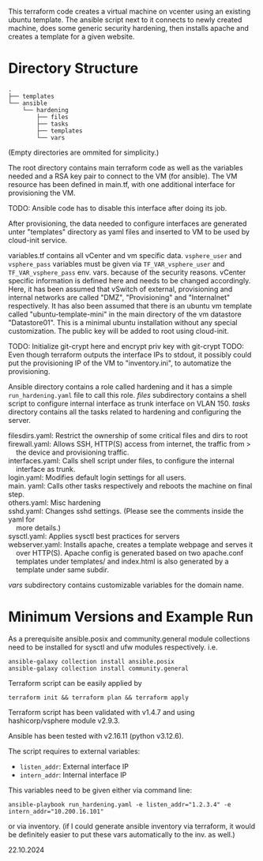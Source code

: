 
This terraform code creates a virtual machine on vcenter using an existing ubuntu
template. The ansible script next to it connects to newly created machine, does some
generic security hardening, then installs apache and creates a template for a given
website. 

# Directory Structure
```text
.
├── templates
└── ansible
    └── hardening
        ├── files
        ├── tasks
        ├── templates
        └── vars
 ```
(Empty directories are ommited for simplicity.)

The root directory contains main terraform code as well as the variables needed
and a RSA key pair to connect to the VM (for ansible). The VM resource has been
defined in main.tf, with one additional interface for provisioning the VM. 

TODO: Ansible code has to disable this interface after doing its job.

After provisioning, the data needed to configure interfaces are generated
unter "templates" directory as yaml files and inserted to VM to be used by
cloud-init service. 

variables.tf contains all vCenter and vm specific data. `vsphere_user` and 
`vsphere_pass` variables must be given via `TF_VAR_vsphere_user` and 
`TF_VAR_vsphere_pass` env. vars. because of the security reasons. vCenter 
specific information is defined here and needs to be changed accordingly.
Here, it has been assumed that vSwitch of external, provisioning and 
internal networks are called "DMZ", "Provisioning" and "Internalnet"
respectively. It has also been assumed that there is an ubuntu vm template
called "ubuntu-template-mini" in the main directory of the vm datastore 
"Datastore01". This is a minimal ubuntu installation without any special
customization. The public key will be added to root using cloud-init. 

TODO: Initialize git-crypt here and encrypt priv key with git-crypt
TODO: Even though terraform outputs the interface IPs to stdout, it
possibly could put the provisioning IP of the VM to "inventory.ini",
to automatize the provisioning. 

Ansible directory contains a role called hardening and it has a simple
`run_hardening.yaml` file to call this role. *files* subdirectory contains
a shell script to configure internal interface as trunk interface on VLAN
150. *tasks* directory contains all the tasks related to hardening and 
configuring the server.


filesdirs.yaml: Restrict the ownership of some critical files and dirs to root <br />
firewall.yaml: Allows SSH, HTTP(S) access from internet, the traffic from > <br />
&nbsp; &nbsp; the device and provisioning traffic. <br />
interfaces.yaml: Calls shell script under files, to configure the internal <br />
&nbsp; &nbsp; interface as trunk. <br />
login.yaml: Modifies default login settings for all users. <br />
main. yaml: Calls other tasks respectively and reboots the machine on final step.<br />
others.yaml: Misc hardening <br />
sshd.yaml: Changes sshd settings. (Please see the comments inside the yaml for <br />
&nbsp; &nbsp; more details.) <br />
sysctl.yaml: Applies sysctl best practices for servers <br />
webserver.yaml: Installs apache, creates a template webpage and serves it <br />
&nbsp; &nbsp; over HTTP(S). Apache config is generated based on two apache.conf <br />
&nbsp; &nbsp; templates under templates/ and index.html is also generated by a  <br />
&nbsp; &nbsp; template under same subdir. <br />

*vars* subdirectory contains customizable variables for the domain name.

# Minimum Versions and Example Run
As a prerequisite ansible.posix and community.general module collections
need to be installed for sysctl and ufw modules respectively. i.e.

```text
ansible-galaxy collection install ansible.posix
ansible-galaxy collection install community.general
```

Terraform script can be easily applied by <br />
```text
terraform init && terraform plan && terraform apply
```

Terraform script has been validated with v1.4.7 and using hashicorp/vsphere module v2.9.3. 

Ansible has been tested with v2.16.11 (python v3.12.6). 

The script requires to external variables: <br />
* `listen_addr`: External interface IP <br />
* `intern_addr`: Internal interface IP <br />

This variables need to be given either via command line:

```text
ansible-playbook run_hardening.yaml -e listen_addr="1.2.3.4" -e intern_addr="10.200.16.101"
```

or via inventory. (if I could generate ansible inventory via terraform, 
it would be definitely easier to put these vars automatically to the inv.
as well.)

22.10.2024
